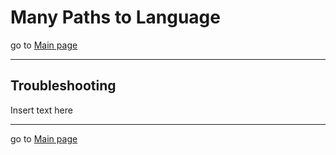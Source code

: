 # Many Paths to Language

go to [Main page](../MPaL_handbook)

---

## Troubleshooting

Insert text here

---

go to [Main page](../MPaL_handbook)